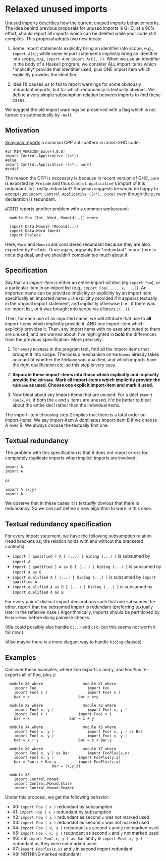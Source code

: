 # Relaxed unused imports



[Unused imports](commentary/compiler/unused-imports) describes how the current unused imports behavior works. The idea behind previous proposals for unused imports is GHC, at a 90% effort, should report all imports which can be deleted while your code still compiles.  This proposal adopts two new ideas:


1. Some import statements explicitly bring an identifier into scope, e.g., `import A(x)`; while some import statements implicitly bring an identifier into scope, e.g., `import A` or `import A(C(..))`. When we use an identifier in the body of a Haskell program, we consider ALL import items which \*implicitly\* provide that identifier used, plus ONE import item which explicitly provides the identifier.

1. Idea (1) causes us to fail to report warnings for some obviously redundant imports, but for which redundancy is textually obvious. We define a very simple subsumption relation between imports to find these cases.


We suggest the old import warnings be preserved with a flag which is not turned on automatically by `-Wall`


## Motivation



[
Snoyman reports](http://www.yesodweb.com/blog/2016/05/are-unused-import-warnings-harmful) a common CPP anti-pattern in cross-GHC code:


```wiki
#if MIN_VERSION_base(4,8,0)
import Control.Applicative ((<*))
#else
import Control.Applicative ((<*), pure)
#endif
```


The reason the CPP is necessary is because in recent version of GHC, `pure` is exported by `Prelude` and thus `Control.Applicative`'s import of it is redundant. Is it really redundant? Snoyman suggests he would be happy to accept just `import Control.Applicative ((<*), pure)` even though the `pure` declaration is redundant.



[\#10117](https://gitlab.staging.haskell.org/ghc/ghc/issues/10117) reports another problem with a common workaround:


```wiki
  module Foo (Int, Word, Monoid(..)) where

  import Data.Monoid (Monoid(..))
  import Data.Word (Word)
  import Prelude
```


Here, `Word` and `Monoid` are considered redundant because they are also exported by `Prelude`. Once again, arguably the "redundant" import here is not a big deal, and we shouldn't complain too much about it.


## Specification



Say that an *import-item* is either an entire import-all decl (eg `import Foo`),
or a particular item in an import list (e.g., `import Foo( ..., x, ...)`). An
imported name can be provided implicitly or explicitly by an import item; specifically
an imported name `x` is explicitly provided if it appears textually in the original
import statement, and implicitly otherwise (i.e., if there was no import list, or
it was brought into scope via ellipses `C(..)`).



Then, for each use of an imported name, we will attribute
that use to **all** import-items which implicitly provide it, AND one import-item
which explicitly provides it. Then, any import items with no
uses attributed to them are unused, and are warned about. I've highlighted
in **bold** the differences from the previous specification.
More precisely:


1.  For every `RdrName` in the program text, find all the import-items that brought it into scope.  The lookup mechanism on `RdrNames` already takes account of whether the `RdrName` was qualified, and which imports have the right qualification etc, so this step is very easy.

1. **Separate these import-items into those which explicitly and implicitly provide the `RdrName`. Mark all import-items which implicitly provide the `RdrName` as used. Choose one explicit import-item and mark it used.**

1.  Now bleat about any import-items that are unused.  For a decl
  `import Foo(x,y)`, if both the `x` and `y` items are unused, it'd be better
  to bleat about the entire decl rather than the individual items.


The import-item choosing step 2 implies that there is a total order on import-items. We say import-item A dominates import-item B if we choose A over B. We always choose the textually first one.


## Textual redundancy



The problem with this specification is that it does not report errors for completely duplicate imports when implicit imports are involved:


```wiki
import A
import A
```


or


```wiki
import A (x,y)
import A
```


We observe that in these cases it is *textually* obvious that there is redundancy. So we can just define a new algorithm to warn in this case.


## Textual redundancy specification



For every import statement, we have the following subsumption relation (read brackets as, the relation holds with and without the bracketed contents):


- `import [ qualified ] A [ (...) | hiding (...) ]` is subsumed by `import A`
- `import [ qualified ] A as B [ (...) | hiding (...) ]` is subsumed by `import A as B`
- `import qualified A [ (...) | hiding (...) ]` is subsumed by `import qualified A`
- `import qualified A as B [ (...) | hiding (...) ]` is subsumed by `import qualified A as B`


For every pair of distinct import declarations such that one subsumes the other, report that the subsumed import is redundant (preferring textually later in the reflexive case.) Algorithmically, imports should be partitioned by `ModuleName` before doing pairwise checks.



(We could possibly also handle `C(..)` and `C(X)` but this seems not worth it for now.)



(Also maybe there is a more elegant way to handle `hiding` clauses)


## Examples



Consider these examples, where Foo exports x and y, and FooPlus re-exports all of Foo, plus z: 


```wiki
  module X0 where            	   module X1 where	
    import Foo	             	     import Foo		
    import Foo( x )          	     import Foo( x )	
    bar = x	             	     bar = x+y		

  module X2 where            	   module X3 where	
    import Foo( x, y )	     	     import Foo( x, y )	
    import Foo( x )	     	     import Foo( x )	
    bar = x		     	     bar = x + y         
 
  module X4 where            	   module X5 where	      
    import Foo( x, y ) 	     	     import Foo( x, y ) as Bar 
    import Foo( x, y )	     	     import Foo( x, y )	      
    bar = x + y		     	     bar = x + Bar.y       
 
  module X6 where                  module X7 where	
    import Foo( x, y ) as Bar	     import FooPlus(x,y)	
    import Foo( x, y ) 		     import FooPlus(y,z)	
    bar = Foo.x + Bar.y		     import FooPlus(z,x)	
				     bar = (x,y,z)       

  module X8
    import Control.Monad
    import Control.Monad.State
    import Control.Monad.Reader
```


Under this proposal, we get the following behavior:


- X0: `import Foo ( x )` redundant by subsumption
- X1: `import Foo ( x )` redundant by subsumption
- X2: `import Foo ( x )` redundant as second `x` was not marked used
- X3: `import Foo ( x )` redundant as second `x` was not marked used
- X4: `import Foo ( x, y )` redundant as second `x` and `y` not marked used
- X5: `import Foo ( x, y )` redundant as second `x` and `y` not marked used
- X6: `x` in `import Foo( x, y ) as Bar` and `y` in `import Foo( x, y )` redundant as they were not marked used
- X7: `import FooPlus(z,x)` and `y` in second import redundant
- X8: NOTHING marked redundant!
